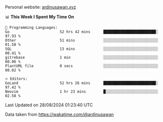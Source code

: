 Personal website: [ardinusawan.xyz](https://ardinusawan.xyz)

<!--START_SECTION:waka-->
📊 **This Week I Spent My Time On** 

```text
💬 Programming Languages: 
Go                       52 hrs 42 mins      ████████████████████████░   97.93 % 
Other                    51 mins             ░░░░░░░░░░░░░░░░░░░░░░░░░   01.58 % 
SQL                      13 mins             ░░░░░░░░░░░░░░░░░░░░░░░░░   00.41 % 
gitrebase                1 min               ░░░░░░░░░░░░░░░░░░░░░░░░░   00.06 % 
PlantUML file            0 secs              ░░░░░░░░░░░░░░░░░░░░░░░░░   00.02 % 

🔥 Editors: 
GoLand                   52 hrs 26 mins      ████████████████████████░   97.42 % 
Neovim                   1 hr 23 mins        █░░░░░░░░░░░░░░░░░░░░░░░░   02.58 % 
```


 Last Updated on 28/08/2024 01:23:40 UTC
<!--END_SECTION:waka-->
Data taken from https://wakatime.com/@ardinusawan
